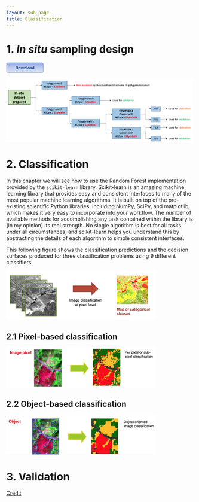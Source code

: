 ```yaml
---
layout: sub_page
title: Classification
---
```


# 1. *In situ* sampling design

[<img src="./buttons/download_button.png" width="100"/>](https://nicolasdeffense.github.io/eo-toolbox/notebooks/7_Classification/in_situ_sampling_design.ipynb)


<img src="./notebooks/7_Classification/figures/in_situ_sampling_design.png" width="500">



# 2. Classification

In this chapter we will see how to use the Random Forest implementation provided by the `scikit-learn` library. Scikit-learn is an amazing machine learning library that provides easy and consistent interfaces to many of the most popular machine learning algorithms. It is built on top of the pre-existing scientific Python libraries, including NumPy, SciPy, and matplotlib, which makes it very easy to incorporate into your workflow. The number of available methods for accomplishing any task contained within the library is (in my opinion) its real strength. No single algorithm is best for all tasks under all circumstances, and scikit-learn helps you understand this by abstracting the details of each algorithm to simple consistent interfaces.

This following figure shows the classification predictions and the decision surfaces produced for three classification problems using 9 different classifiers.

<img src="./notebooks/7_Classification/figures/im_classif_pixel.png" width="400">


## 2.1 Pixel-based classification

<img src="./notebooks/7_Classification/figures/pixel_based.png" width="400">



## 2.2 Object-based classification


<img src="./notebooks/7_Classification/figures/object_based.png" width="400">


# 3. Validation





[Credit](https://ceholden.github.io/open-geo-tutorial/python/chapter_5_classification.html)
